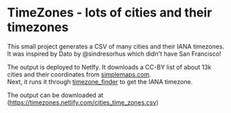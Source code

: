 # TimeZones - lots of cities and their timezones

This small project generates a CSV of many cities and their IANA timezones.  
It was inspired by Dato by @sindresorhus which didn't have San Francisco!

The output is deployed to Netlfy. It downloads a CC-BY list of about 13k cities and their coordinates from [simplemaps.com](https://simplemaps.com/data/world-cities).  
Next, it runs it through [timezone_finder](https://github.com/gunyarakun/timezone_finder) to get the IANA timezone. 

The output can be downloaded at (https://timezones.netlify.com/cities_time_zones.csv)
